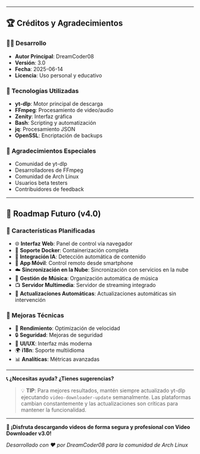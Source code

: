 
---
## 🏆 Créditos y Agradecimientos

### 👨‍💻 Desarrollo
- **Autor Principal**: DreamCoder08
- **Versión**: 3.0
- **Fecha**: 2025-06-14
- **Licencia**: Uso personal y educativo

### 🙏 Tecnologías Utilizadas
- **yt-dlp**: Motor principal de descarga
- **FFmpeg**: Procesamiento de video/audio
- **Zenity**: Interfaz gráfica
- **Bash**: Scripting y automatización
- **jq**: Procesamiento JSON
- **OpenSSL**: Encriptación de backups

### 🌟 Agradecimientos Especiales
- Comunidad de yt-dlp
- Desarrolladores de FFmpeg
- Comunidad de Arch Linux
- Usuarios beta testers
- Contribuidores de feedback

---

## 🔮 Roadmap Futuro (v4.0)

### 🚀 Características Planificadas
- 🌐 **Interfaz Web**: Panel de control vía navegador
- 🐳 **Soporte Docker**: Containerización completa
- 🤖 **Integración IA**: Detección automática de contenido
- 📱 **App Móvil**: Control remoto desde smartphone
- ☁️ **Sincronización en la Nube**: Sincronización con servicios en la nube
- 🎵 **Gestión de Música**: Organización automática de música
- 📺 **Servidor Multimedia**: Servidor de streaming integrado
- 🔄 **Actualizaciones Automáticas**: Actualizaciones automáticas sin intervención

### 🎯 Mejoras Técnicas
- 🚀 **Rendimiento**: Optimización de velocidad
- 🔒 **Seguridad**: Mejoras de seguridad
- 🎨 **UI/UX**: Interfaz más moderna
- 🌍 **i18n**: Soporte multiidioma
- 📊 **Analíticas**: Métricas avanzadas

---

**📞 ¿Necesitas ayuda? ¿Tienes sugerencias?**

> 💡 **TIP**: Para mejores resultados, mantén siempre actualizado yt-dlp ejecutando `video-downloader-update` semanalmente. Las plataformas cambian constantemente y las actualizaciones son críticas para mantener la funcionalidad.

---

**🎉 ¡Disfruta descargando videos de forma segura y profesional con Video Downloader v3.0!**

*Desarrollado con ❤️ por DreamCoder08 para la comunidad de Arch Linux*